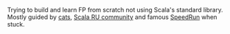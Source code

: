 Trying to build and learn FP from scratch not using Scala's standard library.
Mostly guided by [cats](https://typelevel.org/cats/), [Scala RU community](https://t.me/scala_ru) and famous
[SpeedRun](https://github.com/scala-russian/fpspeedrun/wiki) when stuck.